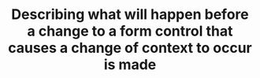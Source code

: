 ---
title: Describing what will happen before a change to a form control that causes a change of context to occur is made
description: ""
url: https://www.w3.org/TR/WCAG20-TECHS/G13.html
---